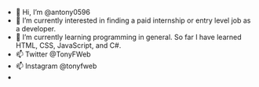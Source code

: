- 👋 Hi, I’m @antony0596
- 👀 I’m currently interested in finding a paid internship or entry level job as a developer.
- 🌱 I’m currently learning programming in general. So far I have learned HTML, CSS, JavaScript, and C#. 
- 📫 Twitter @TonyFWeb
- 📫 Instagram @tonyfweb
- 

<!---
antony0596/antony0596 is a ✨ special ✨ repository because its `README.md` (this file) appears on your GitHub profile.
You can click the Preview link to take a look at your changes.
--->
